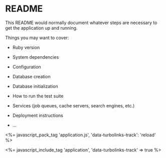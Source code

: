 # README

This README would normally document whatever steps are necessary to get the
application up and running.

Things you may want to cover:

- Ruby version

- System dependencies

- Configuration

- Database creation

- Database initialization

- How to run the test suite

- Services (job queues, cache servers, search engines, etc.)

- Deployment instructions

- ...

<%= javascript_pack_tag 'application.js', 'data-turbolinks-track': 'reload' %>

<%= javascript_include_tag 'application', 'data-turbolinks-track' => true %>
